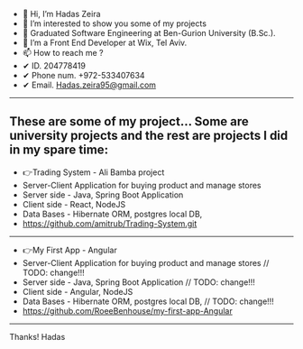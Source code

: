 - 👋 Hi, I’m Hadas Zeira
- 👀 I’m interested to show you some of my projects
- 🌱 Graduated Software Engineering at Ben-Gurion University (B.Sc.). 
- 💞️ I’m a Front End Developer at Wix, Tel Aviv.
- 📫 How to reach me ?
- ✔ ID. 204778419                          
- ✔ Phone num. +972-533407634                                      
- ✔ Email. Hadas.zeira95@gmail.com                              
                       
---------------------------------------------------------------------
These are some of my project... Some are university projects and the rest are projects I did in my spare time:
---------------------------------------------------------------------

- 👉Trading System - Ali Bamba project
- Server-Client Application for buying product and manage stores
- Server side - Java, Spring Boot Application
- Client side - React, NodeJS
- Data Bases - Hibernate ORM, postgres local DB, 
- https://github.com/amitrub/Trading-System.git

--------------------------------------------------------

- 👉My First App - Angular
- Server-Client Application for buying product and manage stores // TODO: change!!!
- Server side - Java, Spring Boot Application  // TODO: change!!!
- Client side - Angular, NodeJS 
- Data Bases - Hibernate ORM, postgres local DB,  // TODO: change!!!
- https://github.com/RoeeBenhouse/my-first-app-Angular

---------------------------------------------------------------------
Thanks!
Hadas
<!---
hadasze/Portfolio is a ✨ special ✨ repository because its `README.md` (this file) appears on your GitHub profile.
You can click the Preview link to take a look at your changes.
--->
